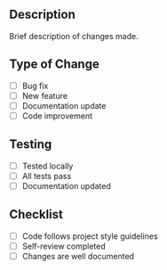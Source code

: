 ## Description
Brief description of changes made.

## Type of Change
- [ ] Bug fix
- [ ] New feature
- [ ] Documentation update
- [ ] Code improvement

## Testing
- [ ] Tested locally
- [ ] All tests pass
- [ ] Documentation updated

## Checklist
- [ ] Code follows project style guidelines
- [ ] Self-review completed
- [ ] Changes are well documented